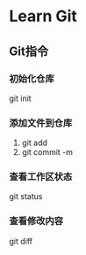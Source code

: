 # Learn Git

## Git指令

### 初始化仓库

git init

### 添加文件到仓库

1. git add <file>
2. git commit -m <message>

### 查看工作区状态

git status

### 查看修改内容

git diff